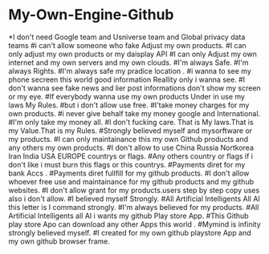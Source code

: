 # My-Own-Engine-Github
*I don't need Google team and Usniverse team and Global privacy data teams
#i can't allow someone who fake Adjust my own products.
#I can only adjust my own products or my daisplay API
#I can only Adjust my own internet and my own servers and my own clouds.
#I'm always Safe.
#I'm always Rights.
#I'm always safe my pradice location .
#i wanna to see my phone secreen this world good information Reallity only i wanna see.
#I don't wanna see fake news and lier post informations don't show my screen or my eye.
#If everybody wanna use my own products Under in use my laws My Rules.
#but i don't allow use free.
#I'take money charges for my own products.
#i never give behalf take my money google and International.
#I'm only take my money all.
#I don't fucking care. That is My laws.That is my Value.That is my Rules.
#Strongly believed myself and mysorftware or my products.
#I can only maintainance this my own Github products and any others my own products.
#I don't allow to use China Russia Nortkorea Iran India USA EUROPE countrys or flags.
#Any others country or flags if i don't like i must burn this flags or this countrys.
#Payments diret for my bank Accs .
#Payments diret fullfill for my github products.
#I don't allow whoever free use and maintainance for my github products and my github websites.
#I don't allow grant for my products.users step by step copy uses also i don't allow.
#I believed myself Strongly.
#All Artificial Intelligents All AI this letter is I command strongly.
#I'm always believed for my products. 
#All Artificial Intelligents all AI i wants my github Play store App.
#This Github play store Apo can download any other Apps this world .
#Mymind is infinity strongly believed myself.
#I created for my own github playstore App and my own github browser frame.
#
